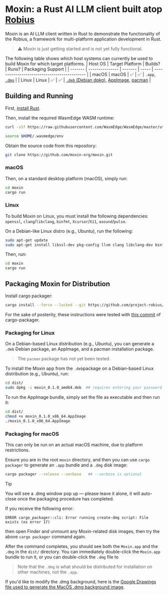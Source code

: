 # Moxin: a Rust AI LLM client built atop [Robius](https://github.com/project-robius)

Moxin is an AI LLM client written in Rust to demonstrate the functionality of the Robius, a framework for multi-platform application development in Rust.

> ⚠️ Moxin is just getting started and is not yet fully functional.

The following table shows which host systems can currently be used to build Moxin for which target platforms.
| Host OS | Target Platform | Builds? | Runs? | Packaging Support                            |
| ------- | --------------- | ------- | ----- | -------------------------------------------- |
| macOS   | macOS           | ✅      | ✅    | `.app`, [`.dmg`]                             |
| Linux   | Linux           | ✅      | ✅    | [`.deb` (Debian dpkg)], [AppImage], [pacman] |

## Building and Running

First, [install Rust](https://www.rust-lang.org/tools/install).

Then, install the required WasmEdge WASM runtime:

```sh
curl -sSf https://raw.githubusercontent.com/WasmEdge/WasmEdge/master/utils/install_v2.sh | bash

source $HOME/.wasmedge/env
```

Obtain the source code from this repository:
```sh
git clone https://github.com/moxin-org/moxin.git
```

### macOS

Then, on a standard desktop platform (macOS), simply run:

```sh
cd moxin
cargo run
```

### Linux

To build Moxin on Linux, you must install the following dependencies:
`openssl`, `clang`/`libclang`, `binfmt`, `Xcursor`/`X11`, `asound`/`pulse`.

On a Debian-like Linux distro (e.g., Ubuntu), run the following:
```sh
sudo apt-get update
sudo apt-get install libssl-dev pkg-config llvm clang libclang-dev binfmt-support libxcursor-dev libx11-dev libasound2-dev libpulse-dev
```

Then, run:

```sh
cd moxin
cargo run
```


## Packaging Moxin for Distribution

Install cargo packager:
```sh
cargo install --force --locked --git https://github.com/project-robius/cargo-packager cargo-packager
```
For the sake of posterity, these instructions were tested with [this commit](https://github.com/project-robius/cargo-packager/commit/9cce648e44303b927911fa8971af3d9e55af19fe) of cargo-packager.


### Packaging for Linux
On a Debian-based Linux distribution (e.g., Ubuntu), you can generate a `.deb` Debian package, an AppImage, and a pacman installation package.

> The `pacman` package has not yet been tested.

To install the Moxin app from the `.deb`package on a Debian-based Linux distribution (e.g., Ubuntu), run:
```sh
cd dist/
sudo dpkg -i moxin_0.1.0_amd64.deb  ## requires entering your password
```

To run the AppImage bundle, simply set the file as executable and then run it:
```sh
cd dist/
chmod +x moxin_0.1.0_x86_64.AppImage
./moxin_0.1.0_x86_64.AppImage
```


### Packaging for macOS
This can only be run on an actual macOS machine, due to platform restrictions.

Ensure you are in the root `moxin` directory, and then you can use `cargo packager` to generate an `.app` bundle and a `.dmg` disk image:
```sh
cargo packager --release --verbose   ## --verbose is optional
```

> [!TIP]
> You will see a .dmg window pop up — please leave it alone, it will auto-close once the packaging procedure has completed.

If you receive the following error:
```
ERROR cargo_packager::cli: Error running create-dmg script: File exists (os error 17)
```
then open Finder and unmount any Moxin-related disk images, then try the above `cargo packager` command again.

After the command completes, you should see both the `Moxin.app` and the `.dmg` in the `dist/` directory.
You can immediately double-click the `Moxin.app` bundle to run it, or you can double-click the `.dmg` file to 

> Note that the `.dmg` is what should be distributed for installation on other machines, not the `.app`.

If you'd like to modify the .dmg background, here is the [Google Drawings file used to generate the MacOS .dmg background image](https://docs.google.com/drawings/d/1Uq13nAsCKFrl4s16HeLqpVfQ-vbF7v2Z8HFyqgeyrbE/edit?usp=sharing).


[`.dmg`]: https://support.apple.com/en-gb/guide/mac-help/mh35835/mac
[`.deb` (Debian dpkg)]: https://www.debian.org/doc/manuals/debian-faq/pkg-basics.en.html#package
[AppImage]: https://appimage.org/
[pacman]: https://pacman.archlinux.page/pacman.8.html
